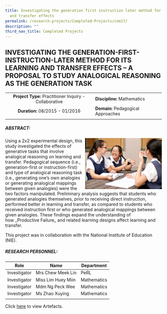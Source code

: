 ```yaml
---
title: Investigating the generation first instruction later method for learning
  and transfer effects
permalink: /research-projects/Completed-Projects/com17/
description: ""
third_nav_title: Completed Projects
---
```

## INVESTIGATING THE GENERATION-FIRST-INSTRUCTION-LATER METHOD FOR ITS LEARNING AND TRANSFER EFFECTS – A PROPOSAL TO STUDY ANALOGICAL REASONING AS THE GENERATION TASK

|   |   |
|:-:|---|
| **Project Type:** Practitioner Inquiry - Collaborative  | **Discipline:** Mathematics  |
| **Duration:** 08/2015 - 01/2016  | **Domain:** Pedagogical Approaches  |
|   |   |

##### ABSTRACT:

<img src="/images/Generation first1.jpg" style="width:49%" align=right>
Using a 2x2 experimental design, this study investigated the effects of generative tasks that involve analogical reasoning on learning and transfer. Pedagogical sequence (i.e., generation-first or instruction-first) and type of analogical reasoning task (i.e., generating one’s own analogies or generating analogical mappings between given analogies) were the two factors manipulated. Preliminary analysis suggests that students who generated analogies themselves, prior to receiving direct instruction, performed better in learning and transfer, as compared to students who received instruction first or who generated analogical mappings between given analogies. These findings expand the understanding of how _Productive Failure_ and related learning designs affect learning and transfer.

This project was in collaboration with the National Institute of Education (NIE).

##### RESEARCH PERSONNEL:

| Role  | Name  | Department  |
|:-:|---|---|
| Investigator  |Mrs Chew Meek Lin   |  PeRL |
| Investigator  | Miss Lim Huey Miin  | Mathematics  |
| Investigator  | Mdm Ng Peck Wee  | Mathematics  |
| Investigator  | Ms Zhao Xuying  | Mathematics  |
|   |   |   |

Click [here](https://inet.rgs.edu.sg/staff/PeRL/RC/Web/SitePages/Home.aspx?RootFolder=%2Fstaff%2FPeRL%2FRC%2FWeb%2FShared%20Documents%2F2015%5FMeekLinetAl%5FGenerationFirstMath&FolderCTID=0x01200031712F504D8D504CA3B282CB29566D72&View=%7BD2178A00%2D3D6F%2D408A%2D888E%2DF29DEB3303EF%7D) to view Artefacts.